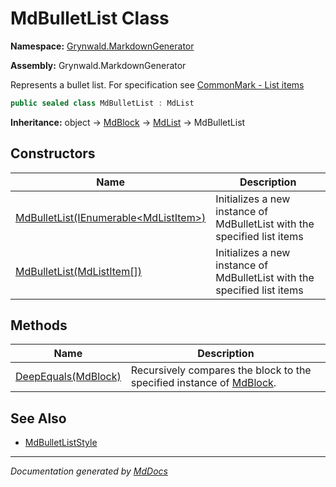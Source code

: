 ﻿# MdBulletList Class

**Namespace:** [Grynwald.MarkdownGenerator](../index.md)

**Assembly:** Grynwald.MarkdownGenerator

Represents a bullet list. For specification see [CommonMark \- List items](https://spec.commonmark.org/0.28/#list-items)

```csharp
public sealed class MdBulletList : MdList
```

**Inheritance:** object → [MdBlock](../MdBlock/index.md) → [MdList](../MdList/index.md) → MdBulletList

## Constructors

| Name                                                                                               | Description                                                              |
| -------------------------------------------------------------------------------------------------- | ------------------------------------------------------------------------ |
| [MdBulletList(IEnumerable\<MdListItem\>)](constructors/index.md#mdbulletlistienumerablemdlistitem) | Initializes a new instance of MdBulletList with the specified list items |
| [MdBulletList(MdListItem\[\])](constructors/index.md#mdbulletlistmdlistitem)                       | Initializes a new instance of MdBulletList with the specified list items |

## Methods

| Name                                         | Description                                                                                 |
| -------------------------------------------- | ------------------------------------------------------------------------------------------- |
| [DeepEquals(MdBlock)](methods/DeepEquals.md) | Recursively compares the block to the specified instance of [MdBlock](../MdBlock/index.md). |

## See Also

- [MdBulletListStyle](../MdBulletListStyle/index.md)

___

*Documentation generated by [MdDocs](https://github.com/ap0llo/mddocs)*
